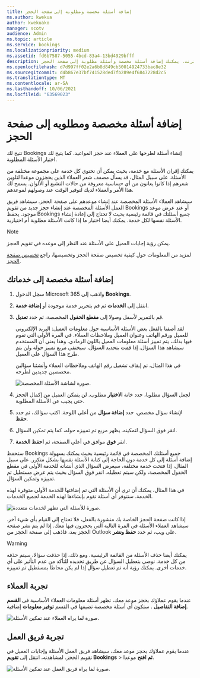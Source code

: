 ```yaml
---
title: إضافة أسئلة مخصصة ومطلوبه إلى صفحة الحجز
ms.author: kwekua
author: kwekuako
manager: scotv
audience: Admin
ms.topic: article
ms.service: bookings
ms.localizationpriority: medium
ms.assetid: fd6b7587-5055-4bcd-83a4-13bd4929bfff
description: إذا كنت بحاجة إلى طرح أسئلة على العملاء عند حجز موعد معك عبر الإنترنت، يمكنك إضافة أسئلة مخصصة وأسئلة مطلوبة إلى صفحة الحجز.
ms.openlocfilehash: d7d997ff02e2a6b8d849cb50014924733bac8e32
ms.sourcegitcommit: d4b867e37bf741528ded7fb289e4f6847228d2c5
ms.translationtype: MT
ms.contentlocale: ar-SA
ms.lasthandoff: 10/06/2021
ms.locfileid: "63569023"
---
```

# <a name="add-custom-and-required-questions-to-the-booking-page"></a>إضافة أسئلة مخصصة ومطلوبه إلى صفحة الحجز

تتيح لك Bookings إنشاء أسئلة لطرحها على العملاء عند حجز المواعيد. كما يتيح لك اختيار الأسئلة المطلوبة.

يمكنك إقران الأسئلة مع خدمة، بحيث يمكن أن تحتوي كل خدمة على مجموعة مختلفة من الأسئلة. على سبيل المثال، قد يسأل مصفف شعر العملاء الذين يحجزون موعدا لتلوين شعرهم إذا كانوا يعانون من أي حساسية معروفة من حالات التشبع أو الألوان. يسمح لك هذا الأمر والعملاء لديك لتوفير الوقت عند وصولهم لموعدهم.

سيشاهد العملاء الأسئلة المخصصة عند إنشاء موعدهم على صفحة الحجز. سيشاهد فريق العمل الأسئلة المخصصة عند إنشاء حجز جديد من تقويم Bookings أو عند عرض موعد موجود. يحفظ Bookings جميع أسئلتك في قائمة رئيسية بحيث لا تحتاج إلى إعادة إنشاء الأسئلة نفسها لكل خدمة. يمكنك أيضا اختيار ما إذا كانت الأسئلة مطلوبة أم اختيارية.

> [!NOTE]
> يمكن رؤية إجابات العميل على الأسئلة عند النظر إلى موعده في تقويم الحجز.

لمزيد من المعلومات حول كيفية تخصيص صفحة الحجز وتخصيصها، راجع [تخصيص صفحة الحجز](customize-booking-page.md).

## <a name="add-custom-questions-to-your-services"></a>إضافة أسئلة مخصصة إلى خدماتك

1. سجل الدخول Microsoft 365 واذهب إلى **Bookings**.

1. انتقل إلى **الخدمات** ثم قم بتحرير خدمة موجودة أو **إضافة خدمة**.

1. قم بالتمرير لأسفل وصولا إلى **مقطع الحقول** المخصصة، ثم حدد **تعديل**.

   لقد أضفنا بالفعل بعض الأسئلة الأساسية حول معلومات العميل: البريد الإلكتروني للعميل ورقم الهاتف وعنوان العميل وملاحظات العملاء. في المرة الأولى التي تقوم فيها بذلك، يتم تمييز أسئلة معلومات العميل باللون الرمادي. وهذا يعني أن المستخدم سيشاهد هذا السؤال. إذا قمت بتحديد السؤال، سيختفي مربع تمييز حوله ولن يتم طرح هذا السؤال على العميل.

   في هذا المثال، تم إيقاف تشغيل رقم الهاتف وملاحظات العملاء وأنشئنا سؤالين مخصصين جديدين لطرحه.

   ![صورة لشاشة الأسئلة المخصصة.](../media/bookings-questions-custom-fields.png)

1. لجعل السؤال مطلوبا، حدد خانة **الاختيار** مطلوب. لن يتمكن العميل من إكمال الحجز حتى يجيب عن الأسئلة المطلوبة.

1. لإنشاء سؤال مخصص، حدد **إضافة سؤال** من أعلى اللوحة. اكتب سؤالك، ثم حدد **حفظ**.

1. انقر فوق السؤال لتمكينه. يظهر مربع تم تمييزه حوله، كما يتم تمكين السؤال.

1. انقر **فوق** موافق في أعلى الصفحة، ثم **احفظ الخدمة**.

ستحفظ Bookings جميع أسئلتك المخصصة في قائمة رئيسية بحيث يمكنك بسهولة إضافة أسئلة إلى كل خدمة دون الحاجة إلى كتابة الأسئلة نفسها بشكل متكرر. على سبيل المثال، إذا فتحت خدمة مختلفة، سيعرض السؤال الذي أنشأته للخدمة الأولى في مقطع الحقول المخصصة، ولكن سيتم تعطيله. انقر فوق السؤال بحيث يتم عرض مستطيل تم تمييزه وتمكين السؤال.

في هذا المثال، يمكنك أن ترى أن الأسئلة التي تم إضافتها للخدمة الأولى متوفرة لهذه الخدمة. ستتوفر أي أسئلة تقوم بإنشاءها لهذه الخدمة لجميع الخدمات.

   ![صورة للأسئلة التي تظهر لخدمات متعددة.](../media/bookings-questions-services.png)

إذا كانت صفحة الحجز الخاصة بك منشورة بالفعل، فلا تحتاج إلى القيام بأي شيء آخر. سيشاهد العملاء الأسئلة في المرة التالية التي يحجزون فيها معك. إذا لم يتم نشر صفحة الحجز بعد، فاذهب إلى صفحة الحجز  من Outlook على ويب، ثم حدد **حفظ ونشر**.

> [!WARNING]
> يمكنك أيضا حذف الأسئلة من القائمة الرئيسية. ومع ذلك، إذا حذفت سؤالا، سيتم حذفه من كل خدمة. نوصي بتعطيل السؤال عن طريق تحديده للتأكد من عدم التأثير على أي خدمات أخرى. يمكنك رؤية أنه تم تعطيل سؤال إذا لم يكن محاطا بمستطيل تم تمييزه.

## <a name="customer-experience"></a>تجربة العملاء

عندما يقوم عملاؤك بحجز موعد معك، تظهر أسئلة معلومات العملاء الأساسية في **القسم إضافة التفاصيل** . ستكون أي أسئلة مخصصة تضيفها في القسم **توفير معلومات** إضافية.

![صورة لما يراه العملاء عند تمكين الأسئلة.](../media/bookings-questions-customer.png)

## <a name="staff-experience"></a>تجربة فريق العمل

عندما يقوم عملاؤك بحجز موعد معك، سيشاهد فريق العمل الأسئلة وإجابات العميل في تقويم الحجز. لمشاهدته، انتقل إلى **تقويم Bookings** \> **ثم افتح** موعدا.

![صورة لما يراه فريق العمل عند تمكين الأسئلة.](../media/bookings-questions-staff.png)

